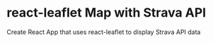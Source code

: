 # react-leaflet Map with Strava API

Create React App that uses react-leaflet to display Strava API data


